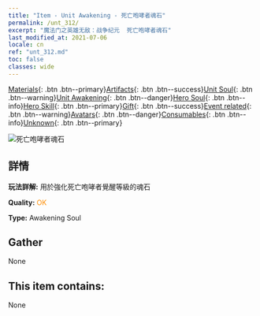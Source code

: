 ```yaml
---
title: "Item - Unit Awakening - 死亡咆哮者魂石"
permalink: /unt_312/
excerpt: "魔法门之英雄无敌：战争纪元  死亡咆哮者魂石"
last_modified_at: 2021-07-06
locale: cn
ref: "unt_312.md"
toc: false
classes: wide
---
```

 [Materials](/ItemsCN/){: .btn .btn--primary}[Artifacts](/ItemsCN/Artifacts/){: .btn .btn--success}[Unit Soul](/ItemsCN/UnitSoul/){: .btn .btn--warning}[Unit Awakening](/ItemsCN/UnitAwakening/){: .btn .btn--danger}[Hero Soul](/ItemsCN/HeroSoul/){: .btn .btn--info}[Hero Skill](/ItemsCN/HeroSkill/){: .btn .btn--primary}[Gift](/ItemsCN/Gift/){: .btn .btn--success}[Event related](/ItemsCN/Events/){: .btn .btn--warning}[Avatars](/ItemsCN/Avatars/){: .btn .btn--danger}[Consumables](/ItemsCN/Consumables/){: .btn .btn--info}[Unknown](/ItemsCN/Unknown/){: .btn .btn--primary}

 ![死亡咆哮者魂石](/images/u/tia_kuangzhanshi.jpg)

## 詳情
 **玩法詳解:** 用於強化死亡咆哮者覺醒等級的魂石

 **Quality:** <span style="color: #FF8C00">OK</span>

 **Type:** Awakening Soul

## Gather

  None

## This item contains:

  None

